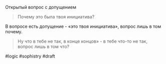 Открытый вопрос с допущением

> Почему это была твоя инициатива?

В вопросе есть допущение - «это твоя инициатива», вопрос лишь в том почему. 

> Ну что в тебе не так, в конце концов» - в тебе что-то не так, вопрос лишь в том что?

#logic #sophistry 
#draft
